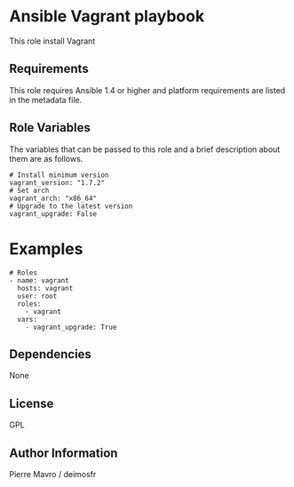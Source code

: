 Ansible Vagrant playbook
========================

This role install Vagrant

Requirements
------------

This role requires Ansible 1.4 or higher and platform requirements are listed
in the metadata file.

Role Variables
--------------

The variables that can be passed to this role and a brief description about
them are as follows.

```
# Install minimum version
vagrant_version: "1.7.2"
# Set arch
vagrant_arch: "x86_64"
# Upgrade to the latest version
vagrant_upgrade: False
```

Examples
========

```
# Roles
- name: vagrant
  hosts: vagrant
  user: root
  roles:
    - vagrant
  vars:
    - vagrant_upgrade: True
```

Dependencies
------------

None

License
-------

GPL

Author Information
------------------

Pierre Mavro / deimosfr
